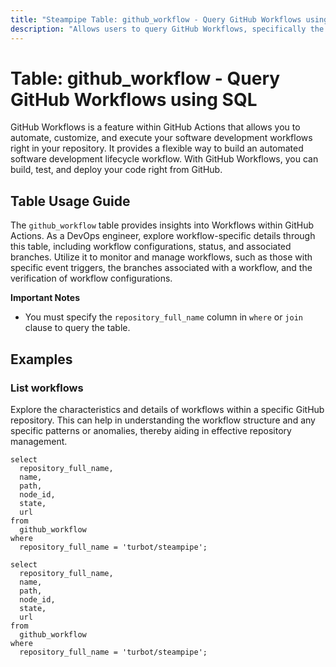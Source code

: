 ```yaml
---
title: "Steampipe Table: github_workflow - Query GitHub Workflows using SQL"
description: "Allows users to query GitHub Workflows, specifically the details of workflows in GitHub repositories, enabling the tracking of workflow configurations, their state, and the associated branches."
---
```


# Table: github_workflow - Query GitHub Workflows using SQL

GitHub Workflows is a feature within GitHub Actions that allows you to automate, customize, and execute your software development workflows right in your repository. It provides a flexible way to build an automated software development lifecycle workflow. With GitHub Workflows, you can build, test, and deploy your code right from GitHub.

## Table Usage Guide

The `github_workflow` table provides insights into Workflows within GitHub Actions. As a DevOps engineer, explore workflow-specific details through this table, including workflow configurations, status, and associated branches. Utilize it to monitor and manage workflows, such as those with specific event triggers, the branches associated with a workflow, and the verification of workflow configurations.

**Important Notes**
- You must specify the `repository_full_name` column in `where` or `join` clause to query the table.

## Examples

### List workflows
Explore the characteristics and details of workflows within a specific GitHub repository. This can help in understanding the workflow structure and any specific patterns or anomalies, thereby aiding in effective repository management.

```sql+postgres
select
  repository_full_name,
  name,
  path,
  node_id,
  state,
  url
from
  github_workflow
where
  repository_full_name = 'turbot/steampipe';
```

```sql+sqlite
select
  repository_full_name,
  name,
  path,
  node_id,
  state,
  url
from
  github_workflow
where
  repository_full_name = 'turbot/steampipe';
```
